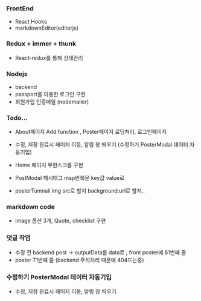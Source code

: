 ### FrontEnd
- React Hooks
- markdownEditor(editorjs)
### Redux + immer + thunk
- React-redux를 통해 상태관리 
### Nodejs
- backend
- passport를 이용한 로그인 구현
- 회원가입 인증메일 (nodemailer)





### Todo... 
- About페이지 Add function , Poster페이지 로딩처리, 로그인페이지 
- 수정, 저장 완료시 페이지 이동, 알림 창 띄우기 (수정하기 PosterModal 데이터 자동기입)
- Home 페이지 무한스크롤 구현


- PostModal 해시태그 map반복문 key값 value로
- posterTumnail img src로 할지 background:url로 할지..



### markdown code

- image 옵션 3개, Quote, checklist 구현

### 댓글 작업
- 수정 전 backend post -> outputData를 data로 , front poster에 61번째 줄
- poster 71번째 줄 (backend 주석처리 때문에 404뜨는중)


### 수정하기 PosterModal 데이터 자동기입
- 수정, 저장 완료시 페이지 이동, 알림 창 띄우기